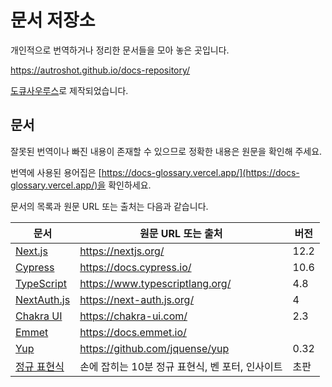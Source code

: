 # 문서 저장소

개인적으로 번역하거나 정리한 문서들을 모아 놓은 곳입니다.

https://autroshot.github.io/docs-repository/

[도큐사우루스](https://docusaurus.io/)로 제작되었습니다.

## 문서

잘못된 번역이나 빠진 내용이 존재할 수 있으므로 정확한 내용은 원문을 확인해 주세요.

번역에 사용된 용어집은 [https://docs-glossary.vercel.app/](https://docs-glossary.vercel.app/)을 확인하세요.

문서의 목록과 원문 URL 또는 출처는 다음과 같습니다.

| 문서                                                         | 원문 URL 또는 출처                              | 버전 |
| ------------------------------------------------------------ | ----------------------------------------------- | ---- |
| [Next.js](https://autroshot.github.io/docs-repository/docs/next-js) | https://nextjs.org/                             | 12.2 |
| [Cypress](https://autroshot.github.io/docs-repository/docs/cypress) | https://docs.cypress.io/                        | 10.6 |
| [TypeScript](https://autroshot.github.io/docs-repository/docs/miscellaneous/typescript) | https://www.typescriptlang.org/                 | 4.8  |
| [NextAuth.js](https://autroshot.github.io/docs-repository/docs/miscellaneous/next-auth-js) | https://next-auth.js.org/                       | 4    |
| [Chakra UI](https://autroshot.github.io/docs-repository/docs/miscellaneous/chakra-ui) | https://chakra-ui.com/                          | 2.3  |
| [Emmet](https://autroshot.github.io/docs-repository/docs/miscellaneous/emmet) | https://docs.emmet.io/                          |      |
| [Yup](https://autroshot.github.io/docs-repository/docs/miscellaneous/yup) | https://github.com/jquense/yup                  | 0.32 |
| [정규 표현식](https://autroshot.github.io/docs-repository/docs/miscellaneous/regular-expression) | 손에 잡히는 10분 정규 표현식, 벤 포터, 인사이트 | 초판 |
